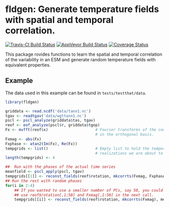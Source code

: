 # fldgen: Generate temperature fields with spatial and temporal correlation.
[![Travis-CI Build Status](https://travis-ci.org/JGCRI/fldgen.svg?branch=master)](https://travis-ci.org/JGCRI/fldgen)
[![AppVeyor Build Status](https://ci.appveyor.com/api/projects/status/github/JGCRI/fldgen?branch=master&svg=true)](https://ci.appveyor.com/project/JGCRI/fldgen)
[![Coverage Status](https://img.shields.io/codecov/c/github/JGCRI/fldgen/master.svg)](https://codecov.io/github/JGCRI/fldgen?branch=master)



This package rovides functions to learn the spatial and temporal
correlation of the variability in an ESM and generate random
temperature fields with equivalent properties.

## Example

The data used in this example can be found in `tests/testthat/data`.

```R
library(fldgen)

griddata <- read.ncdf('data/tann1.nc')
tgav <- readtgav('data/wgttann1.nc')
pscl <- pscl_analyze(griddata$tas, tgav)
reof <- eof_analyze(pscl$r, griddata$tgop)
Fx <- mvfft(reof$x)                     # Fourier transforms of the coordinates
                                        # in the orthogonal basis.
Fxmag <- abs(Fx)
Fxphase <- atan2(Im(Fx), Re(Fx))
tempgrids <- list()                     # Empty list to hold the temperature
                                        # realizations we are about to create.
length(tempgrids) <- 4

##  Run with the phases of the actual time series
meanfield <- pscl_apply(pscl, tgav)
tempgrids[[1]] <- reconst_fields(reof$rotation, mkcorrts(Fxmag, Fxphase) , meanfield)
## Run the rest with random phases
for(i in 2:4)
    ## If you wanted to use a smaller number of PCs, say 50, you could
    ## use reof$rotation[,1:50] and Fxmag[,1:50] in the next call.
    tempgrids[[i]] <- reconst_fields(reof$rotation, mkcorrts(Fxmag), meanfield)

```
